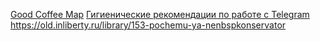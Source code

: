 [Good Coffee Map](https://goodcoffeemap.ru/)
[Гигиенические рекомендации по работе с Telegram](https://telegra.ph/Gigienicheskie-rekomendacii-po-rabote-s-Telegram-04-24)
https://old.inliberty.ru/library/153-pochemu-ya-nenbspkonservator
